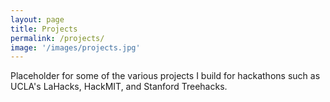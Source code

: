 ```yaml
---
layout: page
title: Projects
permalink: /projects/
image: '/images/projects.jpg'
---
```


Placeholder for some of the various projects I build for hackathons such as UCLA's LaHacks, HackMIT, and Stanford Treehacks. 